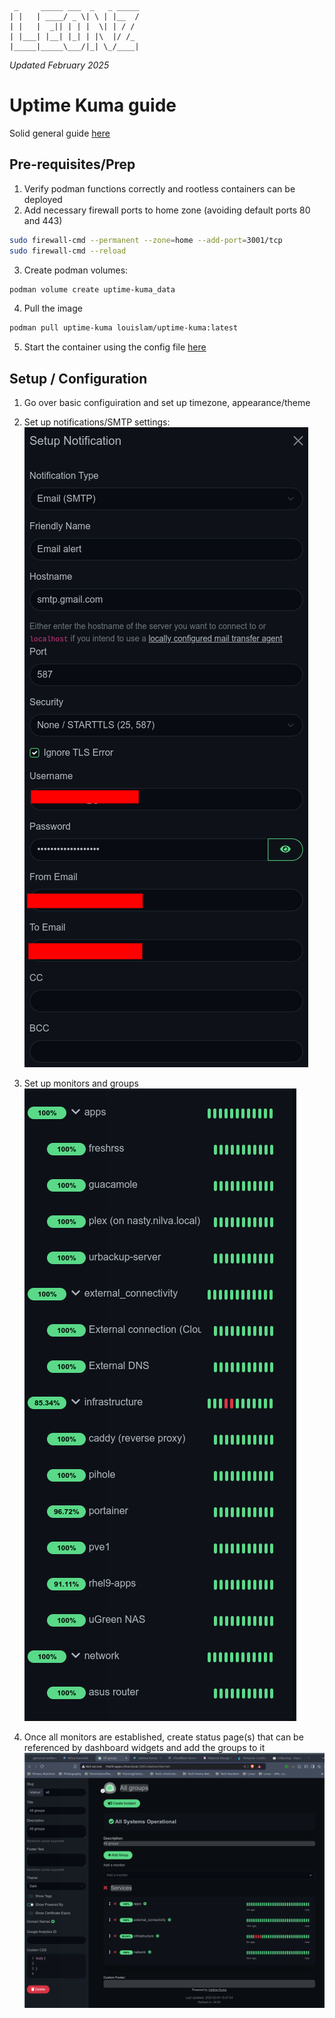 ```
 _     _____ ___  _   _ _____
| |   | ____/ _ \| \ | |__  /
| |   |  _|| | | |  \| | / / 
| |___| |__| |_| | |\  |/ /_ 
|_____|_____\___/|_| \_/____|
```
_Updated February 2025_

# Uptime Kuma guide
Solid general guide [here](https://betterstack.com/community/guides/monitoring/uptime-kuma-guide/)

## Pre-requisites/Prep

1. Verify podman functions correctly and rootless containers can be deployed
2. Add necessary firewall ports to home zone (avoiding default ports 80 and 443)
```bash
sudo firewall-cmd --permanent --zone=home --add-port=3001/tcp
sudo firewall-cmd --reload
```
3. Create podman volumes:
```bash
podman volume create uptime-kuma_data
```
4. Pull the image
```bash
podman pull uptime-kuma louislam/uptime-kuma:latest
```
5. Start the container using the config file [here](https://github.com/leonzwrx/homelab-wiki/podman_configs/uptime-kuma.txt)

## Setup / Configuration
1. Go over basic configuiration and set up timezone, appearance/theme
2. Set up notifications/SMTP settings:
![uptime-kuma_smtp.png](./assets/uptime-kuma_smtp.png)

3. Set up monitors and groups
![uptime-kuma_monitors.png](./assets/uptime-kuma_monitors.png)

4. Once all monitors are established, create status page(s) that can be referenced by dashboard widgets and add the groups to it
![uptime-kuma_status.png](./assets/uptime-kuma_status.png)